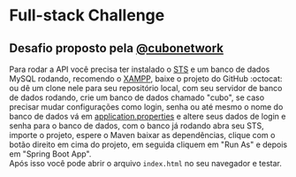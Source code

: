 # Full-stack Challenge 
## Desafio proposto pela [@cubonetwork](https://github.com/cubonetwork)
Para rodar a API você precisa ter instalado o [STS](https://spring.io/tools) e um banco de dados MySQL rodando, 
recomendo o [XAMPP](https://www.apachefriends.org/download.html), baixe o projeto do GitHub :octocat: ou dê um clone nele para seu 
repositório local, com seu servidor de banco de dados rodando, 
crie um banco de dados chamado "cubo", se caso precisar mudar configurações como login, senha ou até mesmo o nome do banco de dados
vá em [application.properties](https://github.com/MrS4w/fullstack-challenge/blob/master/server/src/main/resources/application.properties)
e altere seus dados de login e senha para o banco de dados, com o banco já rodando abra seu STS, importe o projeto,
espere o Maven baixar as dependências, clique com o botão direito em cima do projeto, em seguida cliquem em "Run As" e
depois em "Spring Boot App".<br>
Após isso você pode abrir o arquivo <code>index.html</code> no seu navegador e testar.
